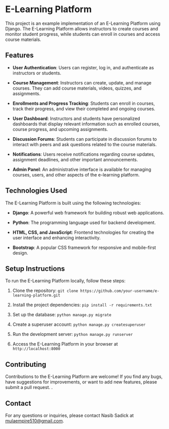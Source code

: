 # E-Learning Platform

This project is an example implementation of an E-Learning Platform using Django. The E-Learning Platform allows instructors to create courses and monitor student progress, while students can enroll in courses and access course materials.

## Features

- **User Authentication**: Users can register, log in, and authenticate as instructors or students.

- **Course Management**: Instructors can create, update, and manage courses. They can add course materials, videos, quizzes, and assignments.

- **Enrollments and Progress Tracking**: Students can enroll in courses, track their progress, and view their completed and ongoing courses.

- **User Dashboard**: Instructors and students have personalized dashboards that display relevant information such as enrolled courses, course progress, and upcoming assignments.

- **Discussion Forums**: Students can participate in discussion forums to interact with peers and ask questions related to the course materials.

- **Notifications**: Users receive notifications regarding course updates, assignment deadlines, and other important announcements.

- **Admin Panel**: An administrative interface is available for managing courses, users, and other aspects of the e-learning platform.

## Technologies Used

The E-Learning Platform is built using the following technologies:

- **Django**: A powerful web framework for building robust web applications.

- **Python**: The programming language used for backend development.

- **HTML, CSS, and JavaScript**: Frontend technologies for creating the user interface and enhancing interactivity.

- **Bootstrap**: A popular CSS framework for responsive and mobile-first design.

## Setup Instructions

To run the E-Learning Platform locally, follow these steps:

1. Clone the repository: `git clone https://github.com/your-username/e-learning-platform.git`

2. Install the project dependencies: `pip install -r requirements.txt`

3. Set up the database: `python manage.py migrate`

4. Create a superuser account: `python manage.py createsuperuser`

5. Run the development server: `python manage.py runserver`

6. Access the E-Learning Platform in your browser at `http://localhost:8000`

## Contributing

Contributions to the E-Learning Platform are welcome! If you find any bugs, have suggestions for improvements, or want to add new features, please submit a pull request.
.

## Contact

For any questions or inquiries, please contact Nasib Sadick at mulaempire510@gmail.com.
